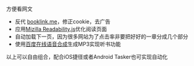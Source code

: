 方便看网文
- 反代 [booklink.me](https://booklink.me)，修正cookie，去广告
- 应用[Mizilla Readability.js](https://github.com/mozilla/readability)优化阅读页面
- 自动加载下一页，因为很多网站为了点击率非要把好好的一章分成几个部分
- 使用[百度在线语音合成](https://ai.baidu.com/tech/speech/tts)生成MP3实现听书功能

以上可以自由组合，配合iOS捷径或者Android Tasker也可实现自动化
